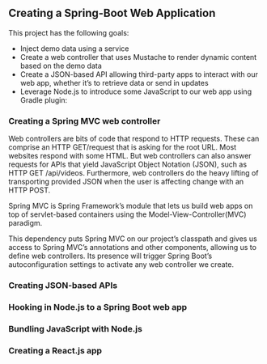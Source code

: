 ## Creating a Spring-Boot Web Application

This project has the following goals:
- Inject demo data using a service
- Create a web controller that uses Mustache to render dynamic content based on the demo data
- Create a JSON-based API allowing third-party apps to interact with our web app, whether it’s to retrieve data or send in updates
- Leverage Node.js to introduce some JavaScript to our web app using Gradle plugin:


### Creating a Spring MVC web controller

Web controllers are bits of code that respond to HTTP requests. These can comprise an HTTP GET/request that is asking for the root URL. Most websites respond with some HTML. But web controllers can also answer requests for APIs that yield JavaScript Object Notation (JSON), such as HTTP GET /api/videos. Furthermore, web controllers do the heavy lifting of transporting provided JSON when the user is affecting change with an HTTP POST.

Spring MVC is Spring Framework’s module that lets us build web apps on top of servlet-based containers using the Model-View-Controller(MVC) paradigm.

This dependency puts Spring MVC on our project’s classpath and gives us access to Spring MVC’s annotations and other components, allowing us to define web controllers. Its presence will trigger Spring Boot’s autoconfiguration settings to activate any web controller we create.

### Creating JSON-based APIs

### Hooking in Node.js to a Spring Boot web app

### Bundling JavaScript with Node.js

### Creating a React.js app

